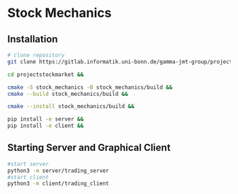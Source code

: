 # Stock Mechanics

## Installation

```bash
# clone repository
git clone https://gitlab.informatik.uni-bonn.de/gamma-jmt-group/projectstockmarket.git &&

cd projectstockmarket &&

cmake -S stock_mechanics -B stock_mechanics/build &&
cmake --build stock_mechanics/build && 

cmake --install stock_mechanics/build && 

pip install -e server && 
pip install -e client && 

```

## Starting Server and Graphical Client

```bash
#start server
python3 -m server/trading_server
#start client
python3 -m client/trading_client
```

